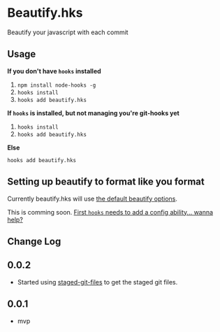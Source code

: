# Beautify.hks

Beautify your javascript with each commit

## Usage

**If you don't have `hooks` installed**

1. `npm install node-hooks -g`
2. `hooks install`
3. `hooks add beautify.hks`

**If `hooks` is installed, but not managing you're git-hooks yet**

1. `hooks install`
2. `hooks add beautify.hks`

**Else**

`hooks add beautify.hks`

## Setting up beautify to format like you format

Currently beautify.hks will use [the default beautify options](./beautify_defaults.json).

This is comming soon. [First `hooks` needs to add a config ability... wanna help?](https://github.com/mcwhittemore/node-hooks/issues/10)

## Change Log

## 0.0.2

* Started using [staged-git-files](https://npmjs.org/package/staged-git-files) to get the staged git files.

## 0.0.1

* mvp